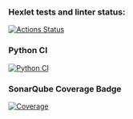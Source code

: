 ### Hexlet tests and linter status:
[![Actions Status](https://github.com/Slpncrg/python-project-50/actions/workflows/hexlet-check.yml/badge.svg)](https://github.com/Slpncrg/python-project-50/actions)

### Python CI
[![Python CI](https://github.com/Slpncrg/python-project-50/actions/workflows/myworkflow.yml/badge.svg)](https://github.com/Slpncrg/python-project-50/actions/workflows/myworkflow.yml)

### SonarQube Coverage Badge
[![Coverage](https://sonarcloud.io/api/project_badges/measure?project=Slpncrg_python-project-50&metric=coverage)](https://sonarcloud.io/summary/new_code?id=Slpncrg_python-project-50)
